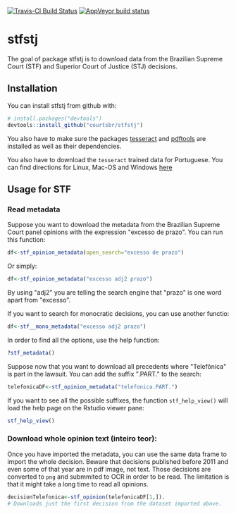 [![Travis-CI Build Status](https://travis-ci.org/jjesusfilho/stfstj.svg?branch=master)](https://travis-ci.org/jjesusfilho/stfstj) [![AppVeyor build status](https://ci.appveyor.com/api/projects/status/github/jjesusfilho/stfstj?branch=master&svg=true)](https://ci.appveyor.com/project/jjesusfilho/stfstj)

stfstj
======

The goal of package stfstj is to download data from the Brazilian Supreme Court (STF) and Superior Court of Justice (STJ) decisions.

Installation
------------

You can install stfstj from github with:

``` r
# install.packages("devtools")
devtools::install_github("courtsbr/stfstj")
```

You also have to make sure the packages [tesseract](https://github.com/ropensci/tesseract) and [pdftools](https://github.com/ropensci/pdftools) are installed as well as their dependencies.

You also have to download the `tesseract` trained data for Portuguese. You can find directions for Linux, Mac-OS and Windows [here](https://github.com/tesseract-ocr/tesseract/wiki)

Usage for STF
-------------

### Read metadata

Suppose you want to download the metadata from the Brazilian Supreme Court panel opinions with the expression "excesso de prazo". You can run this function:

``` r
df<-stf_opinion_metadata(open_search="excesso de prazo")
```

Or simply:

``` r
df<-stf_opinion_metadata("excesso adj2 prazo")
```

By using "adj2" you are telling the search engine that "prazo" is one word apart from "excesso".

If you want to search for monocratic decisions, you can use another functio:

``` r
df<-stf__mono_metadata("excesso adj2 prazo")
```

In order to find all the options, use the help function:

``` r
?stf_metadata()
```

Suppose now that you want to download all precedents where "Telefônica" is part in the lawsuit. You can add the suffix ".PART." to the search:

``` r
telefonicaDF<-stf_opinion_metadata("telefonica.PART.")
```

If you want to see all the possible suffixes, the function `stf_help_view()` will load the help page on the Rstudio viewer pane:

``` r
stf_help_view()
```

### Download whole opinion text (inteiro teor):

Once you have imported the metadata, you can use the same data frame to import the whole decision. Beware that decisions published before 2011 and even some of that year are in pdf image, not text. Those decisions are converted to `png` and submmited to OCR in order to be read. The limitation is that it might take a long time to read all opinions.

``` r
decisionTelefonica<-stf_opinion(telefonicaDF[1,]). 
# Downloads just the first decision from the dataset imported above.
```
